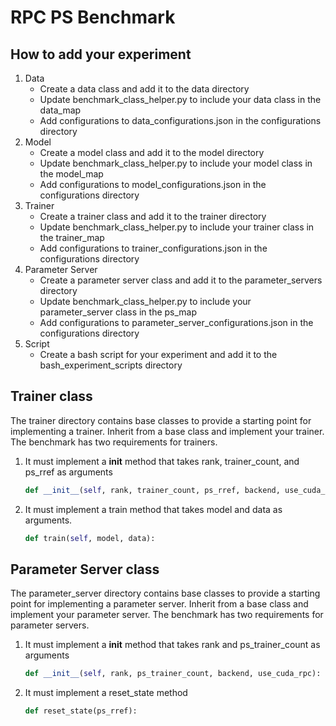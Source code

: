 # RPC PS Benchmark

## How to add your experiment

1. Data
    - Create a data class and add it to the data directory
    - Update benchmark_class_helper.py to include your data class in the data_map
    - Add configurations to data_configurations.json in the configurations directory
2. Model
    - Create a model class and add it to the model directory
    - Update benchmark_class_helper.py to include your model class in the model_map
    - Add configurations to model_configurations.json in the configurations directory
3. Trainer
    - Create a trainer class and add it to the trainer directory
    - Update benchmark_class_helper.py to include your trainer class in the trainer_map
    - Add configurations to trainer_configurations.json in the configurations directory
4. Parameter Server
    - Create a parameter server class and add it to the parameter_servers directory
    - Update benchmark_class_helper.py to include your parameter_server class in the ps_map
    - Add configurations to parameter_server_configurations.json in the configurations directory
5. Script
    - Create a bash script for your experiment and add it to the bash_experiment_scripts directory

## Trainer class

The trainer directory contains base classes to provide a starting point for implementing a trainer.
Inherit from a base class and implement your trainer. The benchmark has two requirements for trainers.

1. It must implement a __init__ method that takes rank, trainer_count, and ps_rref as arguments

    ```python
    def __init__(self, rank, trainer_count, ps_rref, backend, use_cuda_rpc):
    ```

2. It must implement a train method that takes model and data as arguments.

    ```python
    def train(self, model, data):
    ```

## Parameter Server class

The parameter_server directory contains base classes to provide a starting point for implementing a parameter server.
Inherit from a base class and implement your parameter server. The benchmark has two requirements for parameter servers.

1. It must implement a __init__ method that takes rank and ps_trainer_count as arguments

    ```python
    def __init__(self, rank, ps_trainer_count, backend, use_cuda_rpc):
    ```

2. It must implement a reset_state method

    ```python
    def reset_state(ps_rref):
    ```
